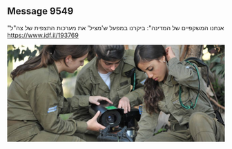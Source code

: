 ## Message 9549

"אנחנו המשקפיים של המדינה":
ביקרנו במפעל ש'מציל' את מערכות התצפית של צה"ל
https://www.idf.il/193769

![Photo](9549/9549_photo.jpg)
